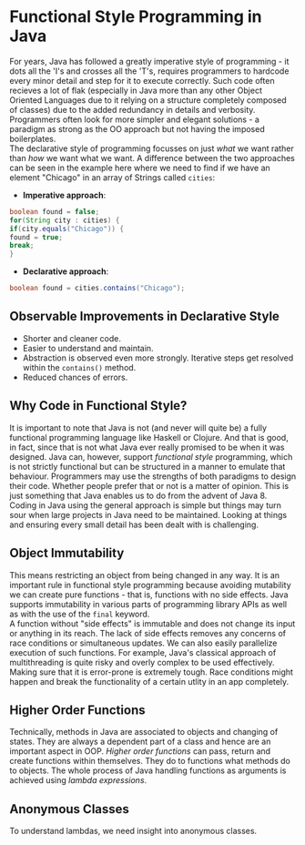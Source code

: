 # Functional Style Programming in Java

For years, Java has followed a greatly imperative style of programming - it dots all the 'I's and crosses all the 'T's, requires programmers to hardcode every minor detail and step for it to execute correctly. Such code often recieves a lot of flak (especially in Java more than any other Object Oriented Languages due to it relying on a structure completely composed of classes) due to the added redundancy in details and verbosity. Programmers often look for more simpler and elegant solutions - a paradigm as strong as the OO approach but not having the imposed boilerplates. <br />
The declarative style of programming focusses on just *what* we want rather than *how* we want what we want. A difference between the two approaches can be seen in the example here where we need to find if we have an element "Chicago" in an array of Strings called `cities`:
- **Imperative approach**:
```java
boolean found = false;
for(String city : cities) {
if(city.equals("Chicago")) {
found = true;
break;
}
```
- **Declarative approach**:
```java
boolean found = cities.contains("Chicago");
```


## Observable Improvements in Declarative Style

- Shorter and cleaner code.
- Easier to understand and maintain.
- Abstraction is observed even more strongly. Iterative steps get resolved within the `contains()` method.
- Reduced chances of errors.


## Why Code in Functional Style?

It is important to note that Java is not (and never will quite be) a fully functional programming language like Haskell or Clojure. And that is good, in fact, since that is not what Java ever really promised to be when it was designed. Java can, however, support *functional style* programming, which is not strictly functional but can be structured in a manner to emulate that behaviour. Programmers may use the strengths of both paradigms to design their code. Whether people prefer that or not is a matter of opinion. This is just something that Java enables us to do from the advent of Java 8. <br />
Coding in Java using the general approach is simple but things may turn sour when large projects in Java need to be maintained. Looking at things and ensuring every small detail has been dealt with is challenging.


## Object Immutability

This means restricting an object from being changed in any way. It is an important rule in functional style programming because avoiding mutability we can create pure functions - that is, functions with no side effects. Java supports immutability in various parts of programming library APIs as well as with the use of the `final` keyword. <br />
A function without "side effects" is immutable and does not change its input or anything in its reach. The lack of side effects removes any concerns of race conditions or simultaneous updates. We can also easily parallelize execution of such functions. For example, Java's classical approach of multithreading is quite risky and overly complex to be used effectively. Making sure that it is error-prone is extremely tough. Race conditions might happen and break the functionality of a certain utlity in an app completely.


## Higher Order Functions

Technically, methods in Java are associated to objects and changing of states. They are always a dependent part of a class and hence are an important aspect in OOP. *Higher order functions* can pass, return and create functions within themselves. They do to functions what methods do to objects. The whole process of Java handling functions as arguments is achieved using *lambda expressions*.


## Anonymous Classes

To understand lambdas, we need insight into anonymous classes. 

